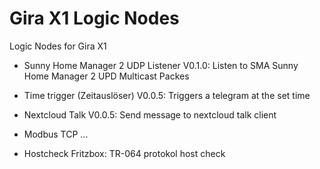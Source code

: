 # Gira X1 Logic Nodes

Logic Nodes for Gira X1

- Sunny Home Manager 2 UDP Listener V0.1.0:
  Listen to SMA Sunny Home Manager 2 UPD Multicast Packes  
  
- Time trigger (Zeitauslöser) V0.0.5: 
  Triggers a telegram at the set time
     
- Nextcloud Talk V0.0.5:
  Send message to nextcloud talk client
 
- Modbus TCP ...


- Hostcheck Fritzbox:
  TR-064 protokol host check

